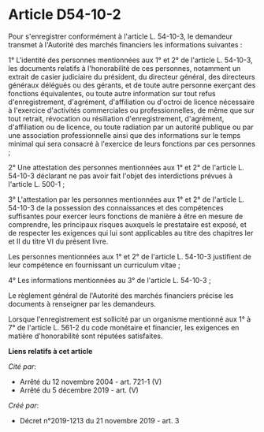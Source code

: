 # Article D54-10-2

Pour s'enregistrer conformément à l'article L. 54-10-3, le demandeur transmet à l'Autorité des marchés financiers les
informations suivantes :

1° L'identité des personnes mentionnées aux 1° et 2° de l'article L. 54-10-3, les documents relatifs à l'honorabilité de ces
personnes, notamment un extrait de casier judiciaire du président, du directeur général, des directeurs généraux délégués ou
des gérants, et de toute autre personne exerçant des fonctions équivalentes, ou toute autre information sur tout refus
d'enregistrement, d'agrément, d'affiliation ou d'octroi de licence nécessaire à l'exercice d'activités commerciales ou
professionnelles, de même que sur tout retrait, révocation ou résiliation d'enregistrement, d'agrément, d'affiliation ou de
licence, ou toute radiation par un autorité publique ou par une association professionnelle ainsi que des informations sur le
temps minimal qui sera consacré à l'exercice de leurs fonctions par ces personnes ;

2° Une attestation des personnes mentionnées aux 1° et 2° de l'article L. 54-10-3 déclarant ne pas avoir fait l'objet des
interdictions prévues à l'article L. 500-1 ;

3° L'attestation par les personnes mentionnées aux 1° et 2° de l'article L. 54-10-3 de la possession des connaissances et des
compétences suffisantes pour exercer leurs fonctions de manière à être en mesure de comprendre, les principaux risques
auxquels le prestataire est exposé, et de respecter les exigences qui lui sont applicables au titre des chapitres Ier et II
du titre VI du présent livre.

Les personnes mentionnées aux 1° et 2° de l'article L. 54-10-3 justifient de leur compétence en fournissant un curriculum
vitae ;

4° Les informations mentionnées au 3° de l'article L. 54-10-3 ;

Le règlement général de l'Autorité des marchés financiers précise les documents à renseigner par les demandeurs.

Lorsque l'enregistrement est sollicité par un organisme mentionné aux 1° à 7° de l'article L. 561-2 du code monétaire et
financier, les exigences en matière d'honorabilité sont réputées satisfaites.

**Liens relatifs à cet article**

_Cité par_:

  - Arrêté du 12 novembre 2004 - art. 721-1 (V)
  - Arrêté du 5 décembre 2019 - art. (V)

_Créé par_:

  - Décret n°2019-1213 du 21 novembre 2019 - art. 3
